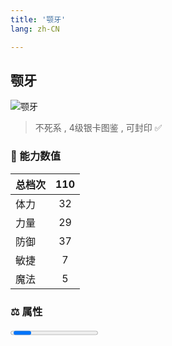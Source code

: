 ```yaml
---
title: '颚牙'
lang: zh-CN

---
```


<RouterBack />

## 颚牙

![颚牙](https://user-images.githubusercontent.com/78347270/115939440-127d6b80-a4d9-11eb-8f06-18993b873da9.gif) 

> 不死系 , 4级银卡图鉴<Card :type="1" /> , 可封印 ✅ 


### 💪 能力数值

| 总档次       | 110           |
| :----------- |:-------------:|
| 体力      | 32   <Stars :number="2.5" />  |
| 力量      | 29   <Stars :number="3" />  |
| 防御      | 37  <Stars :number="2.5" />  | 
| 敏捷      | 7  <Stars :number="1.5" />  | 
| 魔法      | 5  <Stars :number="1" />   | 


### ⚖️ 属性


<Progress earth :number="1" />

<Progress water :number="9" />

<Progress fire :number="0" />

<Progress wind :number="0" />

### ✨ 技能栏 <Strong>8个</Strong>

- 攻击
- 防御

### 👶 1级出现点

- 无



